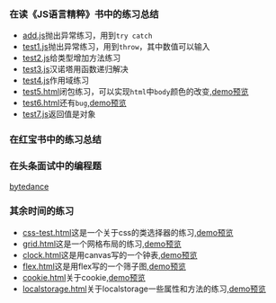 ### 在读《JS语言精粹》书中的练习总结
* [add.js](https://github.com/QM36/JS-test/blob/master/add.js)抛出异常练习，用到`try catch`
* [test1.js](https://github.com/QM36/JS-test/blob/master/test1.js)抛出异常练习，用到`throw`，其中数值可以输入
* [test2.js](https://github.com/QM36/JS-test/blob/master/test2.js)给类型增加方法练习
* [test3.js](https://github.com/QM36/JS-test/blob/master/test3.js)汉诺塔用函数递归解决
* [test4.js](https://github.com/QM36/JS-test/blob/master/test4.js)作用域练习
* [test5.html](https://github.com/QM36/JS-test/blob/master/test5.html)闭包练习，可以实现`html`中`body`颜色的改变,[demo预览](http://qm36mmz.xyz/JS-test/test5.html)
* [test6.html](https://github.com/QM36/JS-test/blob/master/test6.html)还有`bug`,[demo预览](http://qm36mmz.xyz/JS-test/test6.html)
* [test7.js](https://github.com/QM36/JS-test/blob/master/test7.js)返回值是对象

### 在红宝书中的练习总结

### 在头条面试中的编程题

[bytedance](https://github.com/QM36/JS-test/tree/master/bytedance)

### 其余时间的练习
* [css-test.html](https://github.com/QM36/JS-test/blob/master/css-class.html)这是一个关于css的类选择器的练习,[demo预览](http://qm36mmz.xyz/JS-test/css-class.html)
* [grid.html](https://github.com/QM36/JS-test/blob/master/grid.html)这是一个网格布局的练习,[demo预览](http://qm36mmz.xyz/JS-test/grid.html)
* [clock.html](https://github.com/QM36/JS-test/blob/master/clock.html)这是用canvas写的一个钟表,[demo预览](http://qm36mmz.xyz/JS-test/clock.html)
* [flex.html](https://github.com/QM36/JS-test/blob/master/flex.html)这是用flex写的一个筛子图,[demo预览](http://qm36mmz.xyz/JS-test/flex.html)
* [cookie.html](https://github.com/QM36/JS-test/blob/master/cookie.html)关于cookie,[demo预览](http://qm36mmz.xyz/JS-test/cookie.html)
* [localstorage.html](https://github.com/QM36/JS-test/blob/master/cookie.html)关于localstorage一些属性和方法的练习,[demo预览](http://qm36mmz.xyz/JS-test/localstorage.html)
